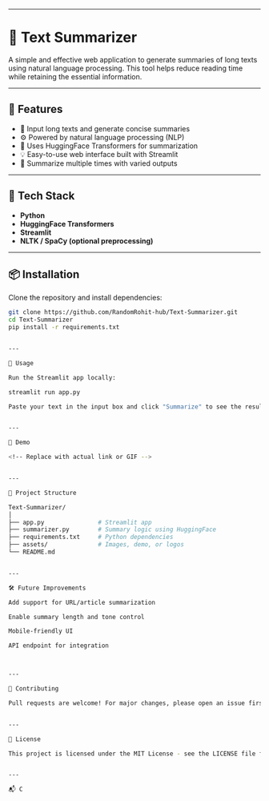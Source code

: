 


---

# 📝 Text Summarizer

A simple and effective web application to generate summaries of long texts using natural language processing. This tool helps reduce reading time while retaining the essential information.



---

## 🚀 Features

- 📄 Input long texts and generate concise summaries
- ⚙️ Powered by natural language processing (NLP)
- 🧠 Uses HuggingFace Transformers for summarization
- 💡 Easy-to-use web interface built with Streamlit
- 🔁 Summarize multiple times with varied outputs

---

## 🧰 Tech Stack

- **Python**
- **HuggingFace Transformers**
- **Streamlit**
- **NLTK / SpaCy (optional preprocessing)**

---

## 📦 Installation

Clone the repository and install dependencies:

```bash
git clone https://github.com/RandomRohit-hub/Text-Summarizer.git
cd Text-Summarizer
pip install -r requirements.txt


---

🧪 Usage

Run the Streamlit app locally:

streamlit run app.py

Paste your text in the input box and click "Summarize" to see the results instantly.


---

📸 Demo

<!-- Replace with actual link or GIF -->


---

📁 Project Structure

Text-Summarizer/
│
├── app.py               # Streamlit app
├── summarizer.py        # Summary logic using HuggingFace
├── requirements.txt     # Python dependencies
├── assets/              # Images, demo, or logos
└── README.md


---

🛠 Future Improvements

Add support for URL/article summarization

Enable summary length and tone control

Mobile-friendly UI

API endpoint for integration



---

🙌 Contributing

Pull requests are welcome! For major changes, please open an issue first to discuss what you would like to change.


---

📄 License

This project is licensed under the MIT License - see the LICENSE file for details.


---

📬 C


